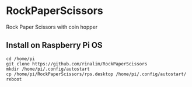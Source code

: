 # RockPaperScissors
 Rock Paper Scissors with coin hopper

## Install on Raspberry Pi OS
```
cd /home/pi
git clone https://github.com/rinalim/RockPaperScissors
mkdir /home/pi/.config/autostart
cp /home/pi/RockPaperScissors/rps.desktop /home/pi/.config/autostart/
reboot
```
